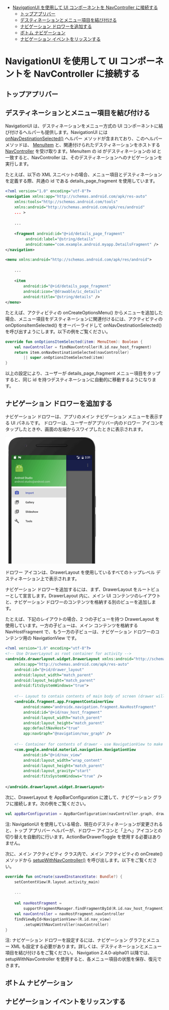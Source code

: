 - [NavigationUI を使用して UI コンポーネントを NavController に接続する](#navigationui-を使用して-ui-コンポーネントを-navcontroller-に接続する)
  - [トップアプリバー](#トップアプリバー)
  - [デスティネーションとメニュー項目を結び付ける](#デスティネーションとメニュー項目を結び付ける)
  - [ナビゲーション ドロワーを追加する](#ナビゲーション-ドロワーを追加する)
  - [ボトム ナビゲーション](#ボトム-ナビゲーション)
  - [ナビゲーション イベントをリッスンする](#ナビゲーション-イベントをリッスンする)


# NavigationUI を使用して UI コンポーネントを NavController に接続する

## トップアプリバー


## デスティネーションとメニュー項目を結び付ける

NavigationUI は、デスティネーションをメニュー方式の UI コンポーネントに結び付けるヘルパーも提供します。NavigationUI には [onNavDestinationSelected()](https://developer.android.com/reference/androidx/navigation/ui/NavigationUI?hl=ja&_gl=1*1po7qb4*_up*MQ..*_ga*MTE2NDQ0OTQ1MS4xNzM0MDc4NjI1*_ga_6HH9YJMN9M*MTczNDA3ODYyNS4xLjAuMTczNDA3ODk5Ny4wLjAuMTM0NDYyNDY2OQ..#onnavdestinationselected) ヘルパー メソッドが含まれており、このヘルパー メソッドは、 [MenuItem](https://developer.android.com/reference/android/view/MenuItem?hl=ja&_gl=1*1po7qb4*_up*MQ..*_ga*MTE2NDQ0OTQ1MS4xNzM0MDc4NjI1*_ga_6HH9YJMN9M*MTczNDA3ODYyNS4xLjAuMTczNDA3ODk5Ny4wLjAuMTM0NDYyNDY2OQ..) と、関連付けられたデスティネーションをホストする [NavController](https://developer.android.com/reference/androidx/navigation/NavController?hl=ja&_gl=1*7mlhkj*_up*MQ..*_ga*MTE2NDQ0OTQ1MS4xNzM0MDc4NjI1*_ga_6HH9YJMN9M*MTczNDA3ODYyNS4xLjAuMTczNDA3ODk5Ny4wLjAuMTM0NDYyNDY2OQ..) を受け取ります。MenuItem の id がデスティネーションの id と一致すると、NavController は、そのデスティネーションへのナビゲーションを実行します。

たとえば、以下の XML スニペットの場合、メニュー項目とデスティネーションを定義する際、共通の id である details_page_fragment を使用しています。

```xml
<?xml version="1.0" encoding="utf-8"?>
<navigation xmlns:app="http://schemas.android.com/apk/res-auto"
    xmlns:tools="http://schemas.android.com/tools"
    xmlns:android="http://schemas.android.com/apk/res/android"
    ... >

    ...

    <fragment android:id="@+id/details_page_fragment"
         android:label="@string/details"
         android:name="com.example.android.myapp.DetailsFragment" />
</navigation>
```

```xml
<menu xmlns:android="http://schemas.android.com/apk/res/android">

    ...

    <item
        android:id="@+id/details_page_fragment"
        android:icon="@drawable/ic_details"
        android:title="@string/details" />
</menu>
```

たとえば、アクティビティの onCreateOptionsMenu() からメニューを追加した場合、メニュー項目をデスティネーションに関連付けるには、アクティビティの onOptionsItemSelected() をオーバーライドして onNavDestinationSelected() を呼び出すようにします。以下の例をご覧ください。

```kotlin
override fun onOptionsItemSelected(item: MenuItem): Boolean {
    val navController = findNavController(R.id.nav_host_fragment)
    return item.onNavDestinationSelected(navController)
        || super.onOptionsItemSelected(item)
}
```

以上の設定により、ユーザーが details_page_fragment メニュー項目をタップすると、同じ id を持つデスティネーションに自動的に移動するようになります。


## ナビゲーション ドロワーを追加する

ナビゲーション ドロワーは、アプリのメイン ナビゲーション メニューを表示する UI パネルです。 ドロワーは、ユーザーがアプリバー内のドロワー アイコンをタップしたときや、画面の左端からスワイプしたときに表示されます。

<img src="./画像/ナビゲーション メニューを表示している開いたドロワー.png" width="300">

ドロワー アイコンは、DrawerLayout を使用しているすべてのトップレベル デスティネーション上で表示されます。

ナビゲーション ドロワーを追加するには、まず、DrawerLayout をルートビューとして宣言します。DrawerLayout 内に、メイン UI コンテンツのレイアウトと、ナビゲーション ドロワーのコンテンツを格納する別のビューを追加します。

たとえば、下記のレイアウトの場合、2 つの子ビューを持つ DrawerLayout を使用しています。一方の子ビューは、メイン コンテンツを格納する NavHostFragment で、もう一方の子ビューは、ナビゲーション ドロワーのコンテンツ用の NavigationView です。

```xml
<?xml version="1.0" encoding="utf-8"?>
<!-- Use DrawerLayout as root container for activity -->
<androidx.drawerlayout.widget.DrawerLayout xmlns:android="http://schemas.android.com/apk/res/android"
    xmlns:app="http://schemas.android.com/apk/res-auto"
    android:id="@+id/drawer_layout"
    android:layout_width="match_parent"
    android:layout_height="match_parent"
    android:fitsSystemWindows="true">

    <!-- Layout to contain contents of main body of screen (drawer will slide over this) -->
    <androidx.fragment.app.FragmentContainerView
        android:name="androidx.navigation.fragment.NavHostFragment"
        android:id="@+id/nav_host_fragment"
        android:layout_width="match_parent"
        android:layout_height="match_parent"
        app:defaultNavHost="true"
        app:navGraph="@navigation/nav_graph" />

    <!-- Container for contents of drawer - use NavigationView to make configuration easier -->
    <com.google.android.material.navigation.NavigationView
        android:id="@+id/nav_view"
        android:layout_width="wrap_content"
        android:layout_height="match_parent"
        android:layout_gravity="start"
        android:fitsSystemWindows="true" />

</androidx.drawerlayout.widget.DrawerLayout>
```

次に、DrawerLayout を AppBarConfiguration に渡して、ナビゲーション グラフに接続します。次の例をご覧ください。

```kotlin
val appBarConfiguration = AppBarConfiguration(navController.graph, drawerLayout)
```

注: NavigationUI を使用している場合、現在のデスティネーションが変更されると、トップ アプリバー ヘルパーが、ドロワー アイコンと「上へ」アイコンとの切り替えを自動的に行います。ActionBarDrawerToggle を使用する必要はありません。

次に、メイン アクティビティ クラス内で、メイン アクティビティの onCreate() メソッドから [setupWithNavController()](https://developer.android.com/reference/androidx/navigation/ui/NavigationUI?hl=ja&_gl=1*1jrtukm*_up*MQ..*_ga*MTE2NDQ0OTQ1MS4xNzM0MDc4NjI1*_ga_6HH9YJMN9M*MTczNDA3ODYyNS4xLjAuMTczNDA3ODk5Ny4wLjAuMTM0NDYyNDY2OQ..#setupWithNavController(com.google.android.material.navigation.NavigationView,%20androidx.navigation.NavController)) を呼び出します。以下をご覧ください。

```kotlin
override fun onCreate(savedInstanceState: Bundle?) {
    setContentView(R.layout.activity_main)

    ...

    val navHostFragment =
        supportFragmentManager.findFragmentById(R.id.nav_host_fragment) as NavHostFragment
    val navController = navHostFragment.navController
    findViewById<NavigationView>(R.id.nav_view)
        .setupWithNavController(navController)
}
```

注: ナビゲーション ドロワーを設定するには、ナビゲーション グラフとメニュー XML も設定する必要があります。詳しくは、デスティネーションとメニュー項目を結び付けるをご覧ください。
Navigation 2.4.0-alpha01 以降では、setupWithNavController を使用すると、各メニュー項目の状態を保存、復元できます。


## ボトム ナビゲーション


## ナビゲーション イベントをリッスンする

















